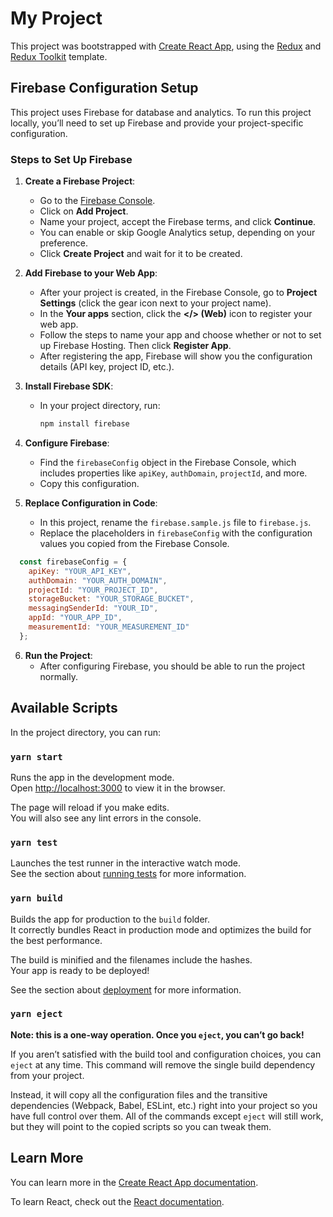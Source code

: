 # My Project

This project was bootstrapped with [Create React App](https://github.com/facebook/create-react-app), using the [Redux](https://redux.js.org/) and [Redux Toolkit](https://redux-toolkit.js.org/) template.

## Firebase Configuration Setup

This project uses Firebase for database and analytics. To run this project locally, you’ll need to set up Firebase and provide your project-specific configuration.

### Steps to Set Up Firebase

1. **Create a Firebase Project**:
   - Go to the [Firebase Console](https://console.firebase.google.com/).
   - Click on **Add Project**.
   - Name your project, accept the Firebase terms, and click **Continue**.
   - You can enable or skip Google Analytics setup, depending on your preference.
   - Click **Create Project** and wait for it to be created.

2. **Add Firebase to your Web App**:
   - After your project is created, in the Firebase Console, go to **Project Settings** (click the gear icon next to your project name).
   - In the **Your apps** section, click the **</> (Web)** icon to register your web app.
   - Follow the steps to name your app and choose whether or not to set up Firebase Hosting. Then click **Register App**.
   - After registering the app, Firebase will show you the configuration details (API key, project ID, etc.).

3. **Install Firebase SDK**:
   - In your project directory, run:

     ```bash
     npm install firebase
     ```

4. **Configure Firebase**:
   - Find the `firebaseConfig` object in the Firebase Console, which includes properties like `apiKey`, `authDomain`, `projectId`, and more.
   - Copy this configuration.

5. **Replace Configuration in Code**:
   - In this project, rename the `firebase.sample.js` file to `firebase.js`.
   - Replace the placeholders in `firebaseConfig` with the configuration values you copied from the Firebase Console.
 ```javascript
   const firebaseConfig = {
     apiKey: "YOUR_API_KEY",
     authDomain: "YOUR_AUTH_DOMAIN",
     projectId: "YOUR_PROJECT_ID",
     storageBucket: "YOUR_STORAGE_BUCKET",
     messagingSenderId: "YOUR_ID",
     appId: "YOUR_APP_ID",
     measurementId: "YOUR_MEASUREMENT_ID"
   };
```

6. **Run the Project**:
   - After configuring Firebase, you should be able to run the project normally.

## Available Scripts

In the project directory, you can run:

### `yarn start`

Runs the app in the development mode.<br />
Open [http://localhost:3000](http://localhost:3000) to view it in the browser.

The page will reload if you make edits.<br />
You will also see any lint errors in the console.

### `yarn test`

Launches the test runner in the interactive watch mode.<br />
See the section about [running tests](https://facebook.github.io/create-react-app/docs/running-tests) for more information.

### `yarn build`

Builds the app for production to the `build` folder.<br />
It correctly bundles React in production mode and optimizes the build for the best performance.

The build is minified and the filenames include the hashes.<br />
Your app is ready to be deployed!

See the section about [deployment](https://facebook.github.io/create-react-app/docs/deployment) for more information.

### `yarn eject`

**Note: this is a one-way operation. Once you `eject`, you can’t go back!**

If you aren’t satisfied with the build tool and configuration choices, you can `eject` at any time. This command will remove the single build dependency from your project.

Instead, it will copy all the configuration files and the transitive dependencies (Webpack, Babel, ESLint, etc.) right into your project so you have full control over them. All of the commands except `eject` will still work, but they will point to the copied scripts so you can tweak them.

## Learn More

You can learn more in the [Create React App documentation](https://facebook.github.io/create-react-app/docs/getting-started).

To learn React, check out the [React documentation](https://reactjs.org/).
